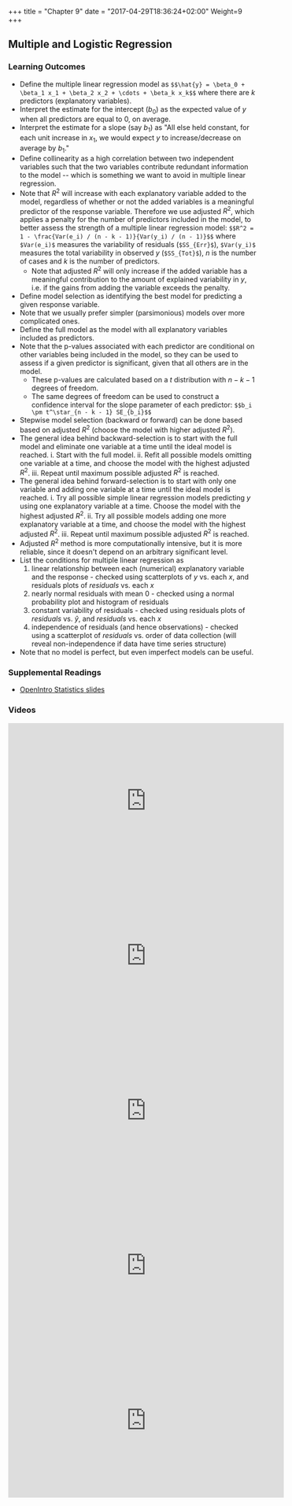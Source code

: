 +++
title = "Chapter 9"
date = "2017-04-29T18:36:24+02:00"
Weight=9
+++

<!-- 
See issue with underscores in MathJax equations here: https://gohugo.io/content-management/formats/#issues-with-markdown
The solution, put backticks (`) around the LaTeX equation
-->

<script type="text/x-mathjax-config">
MathJax.Hub.Config({
  tex2jax: {
    inlineMath: [['$','$'], ['\\(','\\)']],
    displayMath: [['$$','$$'], ['\[','\]']],
    processEscapes: true,
    processEnvironments: true,
    skipTags: ['script', 'noscript', 'style', 'textarea', 'pre'],
    TeX: { equationNumbers: { autoNumber: "AMS" },
         extensions: ["AMSmath.js", "AMSsymbols.js"] }
  }
});
</script>

<script type="text/javascript" async src="https://cdnjs.cloudflare.com/ajax/libs/mathjax/2.7.1/MathJax.js?config=TeX-MML-AM_CHTML">
</script>

## Multiple and Logistic Regression


### Learning Outcomes

* Define the multiple linear regression model as
`$$\hat{y} = \beta_0 + \beta_1 x_1 + \beta_2 x_2 + \cdots + \beta_k x_k$$`
where there are $k$ predictors (explanatory variables).
* Interpret the estimate for the intercept ($b_0$) as the expected value of $y$ when all predictors are equal to 0, on average.
* Interpret the estimate for a slope (say $b_1$) as "All else held constant, for each unit increase in $x_1$, we would expect $y$ to increase/decrease on average by $b_1$."
* Define collinearity as a high correlation between two independent variables such that the two variables contribute redundant information to the model -- which is something we want to avoid in multiple linear regression.
* Note that $R^2$ will increase with each explanatory variable added to the model, regardless of whether or not the added variables is a meaningful predictor of the response variable. Therefore we use adjusted $R^2$, which applies a penalty for the number of predictors included in the model, to better assess the strength of a multiple linear regression model:
`$$R^2 = 1 - \frac{Var(e_i) / (n - k - 1)}{Var(y_i) / (n - 1)}$$`
where `$Var(e_i)$` measures the variability of residuals (`$SS_{Err}$`), `$Var(y_i)$` measures the total variability in observed $y$ (`$SS_{Tot}$`), $n$ is the number of cases and $k$ is the number of predictors.
    * Note that adjusted $R^2$ will only increase if the added variable has a meaningful contribution to the amount of explained variability in $y$, i.e. if the gains from adding the variable exceeds the penalty.
* Define model selection as identifying the best model for predicting a given response variable. 
* Note that we usually prefer simpler (parsimonious) models over more complicated ones.
* Define the full model as the model with all explanatory variables included as predictors.
* Note that the p-values associated with each predictor are conditional on other variables being included in the model, so they can be used to assess if a given predictor is significant, given that all others are in the model.
    * These p-values are calculated based on a $t$ distribution with $n - k - 1$ degrees of freedom.
    * The same degrees of freedom can be used to construct a confidence interval for the slope parameter of each predictor:
`$$b_i \pm t^\star_{n - k - 1} SE_{b_i}$$`
* Stepwise model selection (backward or forward) can be done based based on adjusted $R^2$ (choose the model with higher adjusted $R^2$).
* The general idea behind backward-selection is to start with the full model and eliminate one variable at a time until the ideal model is reached.
	i. Start with the full model.
	ii. Refit all possible models omitting one variable at a time, and choose the model with the highest adjusted $R^2$.
	iii. Repeat until maximum possible adjusted $R^2$ is reached.
* The general idea behind forward-selection is to start with only one variable and adding one variable at a time until the ideal model is reached.
	i. Try all possible simple linear regression models predicting $y$ using one explanatory variable at a time. Choose the model with the highest adjusted $R^2$.
	ii. Try all possible models adding one more explanatory variable at a time, and choose the model with the highest adjusted $R^2$.
	iii. Repeat until maximum possible adjusted $R^2$ is reached.
* Adjusted $R^2$ method is more computationally intensive, but it is more reliable, since it doesn't depend on an arbitrary significant level.
* List the conditions for multiple linear regression as
	1. linear relationship between each (numerical) explanatory variable and the response - checked using scatterplots of $y$ vs. each $x$, and residuals plots of $residuals$ vs. each $x$
	2. nearly normal residuals with mean 0 - checked using a normal probability plot and histogram of residuals
	3. constant variability of residuals - checked using residuals plots of $residuals$ vs. $\hat{y}$, and $residuals$ vs. each $x$
	4. independence of residuals (and hence observations) - checked using a scatterplot of $residuals$ vs. order of data collection (will reveal non-independence if data have time series structure)
* Note that no model is perfect, but even imperfect models can be useful.


### Supplemental Readings

* [OpenIntro Statistics slides](https://github.com/jbryer/DATA606Spring2020/blob/master/Slides/OpenIntro/chp9.pdf)

### Videos

<iframe width="560" height="315" src="https://www.youtube.com/embed/sQpAuyfEYZg" frameborder="0" allow="accelerometer; autoplay; encrypted-media; gyroscope; picture-in-picture" allowfullscreen></iframe>

<iframe width="560" height="315" src="https://www.youtube.com/embed/VB1qSwoF-l0" frameborder="0" allow="accelerometer; autoplay; encrypted-media; gyroscope; picture-in-picture" allowfullscreen></iframe>

<iframe width="560" height="315" src="https://www.youtube.com/embed/3KSUeYMKt5A" frameborder="0" allow="accelerometer; autoplay; encrypted-media; gyroscope; picture-in-picture" allowfullscreen></iframe>

<iframe width="560" height="315" src="https://www.youtube.com/embed/uYC2eLVSpI8" frameborder="0" allow="accelerometer; autoplay; encrypted-media; gyroscope; picture-in-picture" allowfullscreen></iframe>

<iframe width="560" height="315" src="https://www.youtube.com/embed/WflqTUOvdik" frameborder="0" allow="accelerometer; autoplay; encrypted-media; gyroscope; picture-in-picture" allowfullscreen></iframe>

